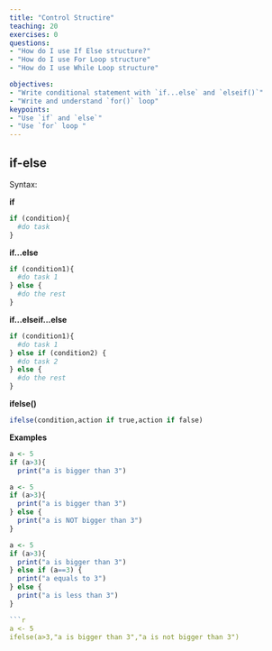 ```yaml
---
title: "Control Structire"
teaching: 20
exercises: 0
questions:
- "How do I use If Else structure?"
- "How do I use For Loop structure"
- "How do I use While Loop structure"

objectives:
- "Write conditional statement with `if...else` and `elseif()`"
- "Write and understand `for()` loop"
keypoints:
- "Use `if` and `else`"
- "Use `for` loop "
---
```


## if-else
Syntax:

**if**
```r
if (condition){
  #do task
}
```

**if...else**
```r
if (condition1){
  #do task 1
} else {
  #do the rest
}
```

**if...elseif...else**
```r
if (condition1){
  #do task 1
} else if (condition2) {
  #do task 2
} else {
  #do the rest
}
```

**ifelse()**
```r
ifelse(condition,action if true,action if false)
```

**Examples**

```r
a <- 5
if (a>3){
  print("a is bigger than 3")
```

```r
a <- 5
if (a>3){
  print("a is bigger than 3")
} else {
  print("a is NOT bigger than 3")
}
```

```r
a <- 5
if (a>3){
  print("a is bigger than 3")
} else if (a==3) {
  print("a equals to 3")
} else {
  print("a is less than 3")
}

```r
a <- 5
ifelse(a>3,"a is bigger than 3","a is not bigger than 3")
```
```
